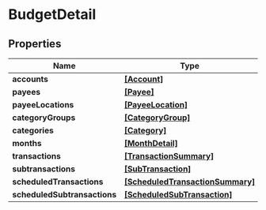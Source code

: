 # BudgetDetail

## Properties
Name | Type | Description | Notes
------------ | ------------- | ------------- | -------------
**accounts** | [**[Account]**](Account.md) |  | [optional] 
**payees** | [**[Payee]**](Payee.md) |  | [optional] 
**payeeLocations** | [**[PayeeLocation]**](PayeeLocation.md) |  | [optional] 
**categoryGroups** | [**[CategoryGroup]**](CategoryGroup.md) |  | [optional] 
**categories** | [**[Category]**](Category.md) |  | [optional] 
**months** | [**[MonthDetail]**](MonthDetail.md) |  | [optional] 
**transactions** | [**[TransactionSummary]**](TransactionSummary.md) |  | [optional] 
**subtransactions** | [**[SubTransaction]**](SubTransaction.md) |  | [optional] 
**scheduledTransactions** | [**[ScheduledTransactionSummary]**](ScheduledTransactionSummary.md) |  | [optional] 
**scheduledSubtransactions** | [**[ScheduledSubTransaction]**](ScheduledSubTransaction.md) |  | [optional] 


